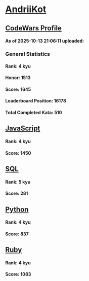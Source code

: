# [AndriiKot](https://www.codewars.com/users/AndriiKot)

## [CodeWars Profile](https://www.codewars.com/users/AndriiKot)

#### As of 2025-10-13 21:06:11 uploaded:

### General Statistics

#### Rank: 4 kyu

#### Honor: 1513

#### Score: 1645

#### Leaderboard Position: 16178

#### Total Completed Kata: 510



## [JavaScript](https://github.com/AndriiKot/JavaScript__CodeWars)

#### Rank: 4 kyu

#### Score: 1450


## [SQL](https://github.com/AndriiKot/SQL__CodeWars)

#### Rank: 5 kyu

#### Score: 281


## [Python](https://github.com/AndriiKot/Python__CodeWars)

#### Rank: 4 kyu

#### Score: 837


## [Ruby](https://github.com/AndriiKot/Ruby__CodeWars)

#### Rank: 4 kyu

#### Score: 1083

